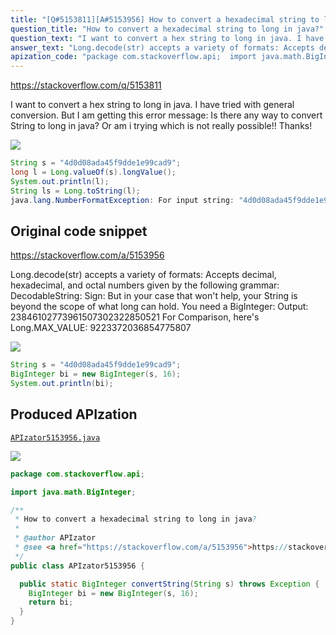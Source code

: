 ```yaml
---
title: "[Q#5153811][A#5153956] How to convert a hexadecimal string to long in java?"
question_title: "How to convert a hexadecimal string to long in java?"
question_text: "I want to convert a hex string to long in java. I have tried with general conversion. But I am getting this error message: Is there any way to convert String to long in java? Or am i trying which is not really possible!! Thanks!"
answer_text: "Long.decode(str) accepts a variety of formats: Accepts decimal, hexadecimal, and octal   numbers given by the following   grammar:   DecodableString: Sign: But in your case that won't help, your String is beyond the scope of what long can hold. You need a BigInteger: Output: 23846102773961507302322850521 For Comparison, here's Long.MAX_VALUE: 9223372036854775807"
apization_code: "package com.stackoverflow.api;  import java.math.BigInteger;  /**  * How to convert a hexadecimal string to long in java?  *  * @author APIzator  * @see <a href=\"https://stackoverflow.com/a/5153956\">https://stackoverflow.com/a/5153956</a>  */ public class APIzator5153956 {    public static BigInteger convertString(String s) throws Exception {     BigInteger bi = new BigInteger(s, 16);     return bi;   } }"
---
```


https://stackoverflow.com/q/5153811

I want to convert a hex string to long in java.
I have tried with general conversion.
But I am getting this error message:
Is there any way to convert String to long in java? Or am i trying which is not really possible!!
Thanks!


<div class="code-logo"><img src="/stackoverflow.png" /></div>

```java
String s = "4d0d08ada45f9dde1e99cad9";
long l = Long.valueOf(s).longValue();
System.out.println(l);
String ls = Long.toString(l);
java.lang.NumberFormatException: For input string: "4d0d08ada45f9dde1e99cad9"
```


## Original code snippet

https://stackoverflow.com/a/5153956

Long.decode(str) accepts a variety of formats:
Accepts decimal, hexadecimal, and octal
  numbers given by the following
  grammar:
  DecodableString:
Sign:
But in your case that won&#x27;t help, your String is beyond the scope of what long can hold. You need a BigInteger:
Output:
23846102773961507302322850521
For Comparison, here&#x27;s Long.MAX_VALUE:
9223372036854775807

<div class="code-logo"><img src="/stackoverflow.png" /></div>

```java
String s = "4d0d08ada45f9dde1e99cad9";
BigInteger bi = new BigInteger(s, 16);
System.out.println(bi);
```

## Produced APIzation

[`APIzator5153956.java`](https://github.com/pasqualesalza/apization-temp-data/raw/master/search/APIzator5153956.java)

<div class="code-logo"><img src="/apizator.png" /></div>

```java
package com.stackoverflow.api;

import java.math.BigInteger;

/**
 * How to convert a hexadecimal string to long in java?
 *
 * @author APIzator
 * @see <a href="https://stackoverflow.com/a/5153956">https://stackoverflow.com/a/5153956</a>
 */
public class APIzator5153956 {

  public static BigInteger convertString(String s) throws Exception {
    BigInteger bi = new BigInteger(s, 16);
    return bi;
  }
}

```
